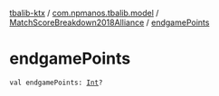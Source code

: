 [tbalib-ktx](../../index.md) / [com.npmanos.tbalib.model](../index.md) / [MatchScoreBreakdown2018Alliance](index.md) / [endgamePoints](./endgame-points.md)

# endgamePoints

`val endgamePoints: `[`Int`](https://kotlinlang.org/api/latest/jvm/stdlib/kotlin/-int/index.html)`?`
